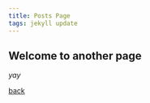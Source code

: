 ```yaml
---
title: Posts Page
tags: jekyll update
---
```


## Welcome to another page

_yay_

[back](./)
